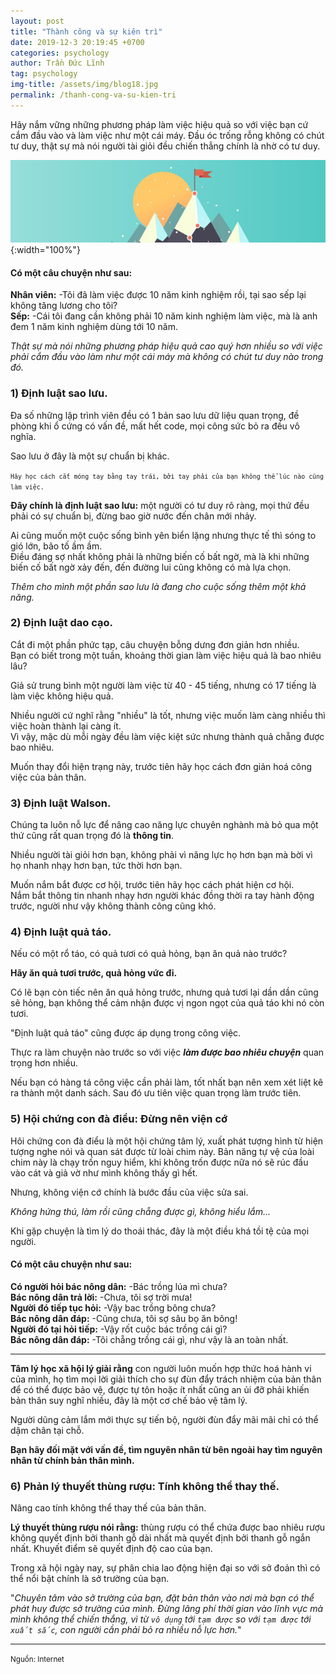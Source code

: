```yaml
---
layout: post
title: "Thành công và sự kiên trì"
date: 2019-12-3 20:19:45 +0700
categories: psychology
author: Trần Đức Lĩnh
tag: psychology
img-title: /assets/img/blog18.jpg
permalink: /thanh-cong-va-su-kien-tri
---
```


Hãy nắm vững những phương pháp làm việc hiệu quả so với việc bạn cứ cắm đầu vào và làm việc như một cái máy. Đầu óc trống rỗng không có chút tư duy, thật sự mà nói người tài giỏi đều chiến thẳng chính là nhờ có tư duy.

![image-title-here](/assets/img/img-post/thanh-cong-va-su-kien-tri/thanh-cong-va-su-kien-tri.jpg){:width="100%"}


#### Có một câu chuyện như sau:
**Nhân viên:** -Tôi đã làm việc được 10 năm kinh nghiệm rồi, tại sao sếp lại không tăng lương cho tôi?<br/>
**Sếp:** -Cái tôi đang cần không phải 10 năm kinh nghiệm làm việc, mà là anh đem 1 năm kinh nghiệm dùng tới 10 năm.

*Thật sự mà nói những phương pháp hiệu quả cao quý hơn nhiều so với việc phải cắm đầu vào làm như một cái máy mà không có chút tư duy nào trong đó.*

### 1) Định luật sao lưu.
Đa số những lập trình viên đều có 1 bản sao lưu dữ liệu quan trọng, đề phòng khi ổ cứng có vấn đề, mất hết code, mọi công sức bỏ ra đều vô nghĩa.

Sao lưu ở đây là một sự chuẩn bị khác.

<small>`Hãy học cách cắt móng tay bằng tay trái, bởi tay phải của bạn không thể lúc nào cũng làm việc.`</small>

**Đây chính là định luật sao lưu:** một người có tư duy rõ ràng, mọi thứ đều phải có sự chuẩn bị, đừng bao giờ nước đến chân mới nhảy.

Ai cũng muốn một cuộc sống bình yên biển lặng nhưng thực tế thì sóng to gió lớn, bão tố ầm ầm.<br/>
Điều đáng sợ nhất không phải là những biến cố bất ngờ, mà là khi những biến cố bất ngờ xảy đến, đến đường lui cũng không có mà lựa chọn.

*Thêm cho mình một phần sao lưu là đang cho cuộc sống thêm một khả năng.*

### 2) Định luật dao cạo.
Cắt đi một phần phức tạp, câu chuyện bỗng dưng đơn giản hơn nhiều.<br/>
Bạn có biết trong một tuần, khoảng thời gian làm việc hiệu quả là bao nhiêu lâu?

Giả sử trung bình một người làm việc từ 40 - 45 tiếng, nhưng có 17 tiếng là làm việc không hiệu quả.

Nhiều người cứ nghĩ rằng "nhiều" là tốt, nhưng việc muốn làm càng nhiều thì việc hoàn thành lại càng ít.<br/>
Vì vậy, mặc dù mỗi ngày đều làm việc kiệt sức nhưng thành quả chẵng được bao nhiêu.

Muốn thay đổi hiện trạng này, trước tiên hãy học cách đơn giản hoá công việc của bản thân.

### 3) Định luật Walson.
Chúng ta luôn nỗ lực để nâng cao năng lực chuyên nghành mà bỏ qua một thứ cũng rất quan trọng đó là **thông tin**.

Nhiều người tài giỏi hơn bạn, không phải vì năng lực họ hơn bạn mà bời vì họ nhanh nhạy hơn bạn, tức thời hơn bạn.

Muốn nắm bắt được cơ hội, trước tiên hãy học cách phát hiện cơ hội.<br/>
Nắm bắt thông tin nhanh nhạy hơn người khác đồng thời ra tay hành động trước, người như vậy không thành công cũng khó.

### 4) Định luật quả táo.
Nếu có một rổ táo, có quả tươi có quả hỏng, bạn ăn quả nào trước?

**Hãy ăn quả tươi trước, quả hỏng vức đi.**

Có lẽ bạn còn tiếc nên ăn quả hỏng trước, nhưng quả tươi lại dần dần cũng sẽ hỏng, bạn không thể cảm nhận được vị ngon ngọt của quả táo khi nó còn tươi.

"Định luật quả táo" cũng được áp dụng trong công việc.

Thực ra làm chuyện nào trước so với việc ***làm được bao nhiêu chuyện*** quan trọng hơn nhiều.

Nếu bạn có hàng tá công việc cần phải làm, tốt nhất bạn nên xem xét liệt kê ra thành một danh sách. Sau đó ưu tiên việc quan trọng làm trước tiên.

### 5) Hội chứng con đà điểu: Đừng nên viện cớ
Hôi chứng con đà điểu là một hội chứng tâm lý, xuất phát tượng hình từ hiện tượng nghe nói và quan sát được từ loài chim này. Bản năng tự vệ của loài chim này là chạy trốn nguy hiểm, khi không trốn được nữa nó sẽ rúc đầu vào cát và giả vờ như mình không thấy gì hết.

Nhưng, không viện cớ chính là bước đầu của việc sửa sai.

*Không hứng thú, làm rồi cũng chẵng được gì, không hiểu lắm...*

Khi gặp chuyện là tìm lý do thoái thác, đây là một điều khá tồi tệ của mọi người.

#### Có một câu chuyện như sau:
**Có người hỏi bác nông dân:** -Bác trồng lúa mì chưa?<br/>
**Bác nông dân trả lời:** -Chưa, tôi sợ trời mưa!<br/>
**Người đó tiếp tục hỏi:** -Vậy bac trồng bông chưa?<br/>
**Bác nông dân đáp:** -Cũng chưa, tôi sợ sâu bọ ăn bông!<br/>
**Người đó tại hỏi tiếp:** -Vậy rốt cuộc bác trồng cái gì?<br/>
**Bác nông dân đáp:** -Tôi chẵng trồng cái gì, như vậy là an toàn nhất.

<hr/>

**Tâm lý học xã hội lý giải rằng** con người luôn muốn hợp thức hoá hành vi của mình, họ tìm mọi lời giải thích cho sự đùn đẩy trách nhiệm của bản thân để có thể được bảo vệ, được tự tôn hoặc ít nhất cũng an ủi đỡ phải khiến bản thân suy nghĩ nhiều, đây là một cơ chế bảo vệ tâm lý.

Người dũng cảm lắm mới thực sự tiến bộ, người đùn đẩy mãi mãi chỉ có thể dậm chân tại chỗ.

**Bạn hãy đối mặt với vấn đề, tìm nguyên nhân từ bên ngoài hay tìm nguyên nhân từ chính bản thân mình.**

### 6) Phản lý thuyết thùng rượu: Tính không thể thay thế.
Nâng cao tính không thể thay thế của bản thân.

**Lý thuyết thùng rượu nói rằng:** thùng rượu có thể chứa được bao nhiêu rượu không quyết định bởi thanh gỗ dài nhất mà quyết định bởi thanh gỗ ngắn nhất. Khuyết điểm sẽ quyết định độ cao của bạn.

Trong xã hội ngày nay, sự phân chia lao động hiện đại so với sở đoản thì có thể nổi bật chính là sở trường của bạn.

"*Chuyên tâm vào sở trường của bạn, đặt bản thân vào nơi mà bạn có thể phát huy được sở trường của mình. Đừng lãng phí thời gian vào lĩnh vực mà mình không thể chiến thắng, vì từ `vô dụng` tới `tạm được` so với `tạm được` tới `xuất sắc`, con người cần phải bỏ ra nhiều nỗ lực hơn.*"

<hr/>

<small>Nguồn: Internet</small>